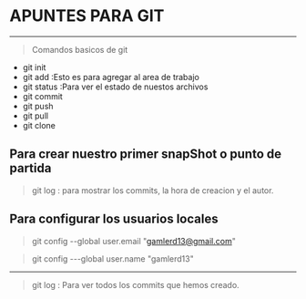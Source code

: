 # APUNTES PARA GIT

---

> Comandos basicos de git

- git init
- git add :Esto es para agregar al area de trabajo
- git status :Para ver el estado de nuestos archivos
- git commit
- git push
- git pull
- git clone

## Para crear nuestro primer snapShot o punto de partida

> git log : para mostrar los commits, la hora de creacion y el autor.

## Para configurar los usuarios locales

> git config --global user.email "gamlerd13@gmail.com"

> git config ---global user.name "gamlerd13"

---

> git log : Para ver todos los commits que hemos creado.

